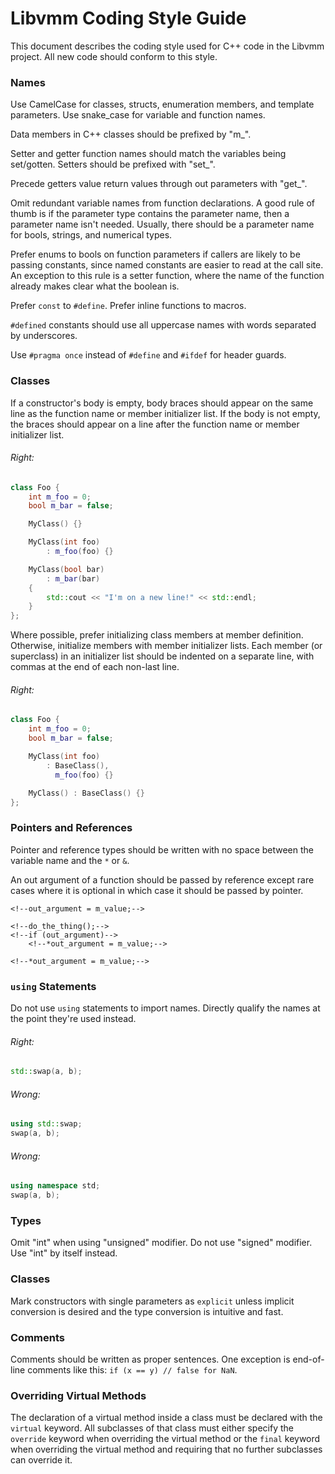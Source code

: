 # Libvmm Coding Style Guide

<!--For low-level styling (spaces, parentheses, brace placement, etc), all code should follow the format specified in `.clang-format` in the project root.-->

<!--**Important: Make sure you use `clang-format` version 10 or later!**-->

This document describes the coding style used for C++ code in the Libvmm project. All new code should conform to this style.

<!--We'll definitely be tweaking and amending this over time, so let's consider it a living document. :)-->


### Names

[](#names-basic) Use CamelCase for classes, structs, enumeration members, and template parameters. Use snake\_case for variable and function names.

[](#names-data-members) Data members in C++ classes should be prefixed by "m\_".

[](#names-setter-getter) Setter and getter function names should match the variables being set/gotten. Setters should be prefixed with "set\_".

[](#names-out-parameter) Precede getters value return values through out parameters with "get\_".

<!--[](#names-if-exists) When there are two getters for a variable, and one of them automatically makes sure the requested object is instantiated, prefix that getter function which with `ensure_`. As it ensures that an object is created, it should consequently also return a reference, not a pointer.-->

[](#names-variable-name-in-function-decl) Omit redundant variable names from function declarations. A good rule of thumb is if the parameter type contains the parameter name, then a parameter name isn't needed. Usually, there should be a parameter name for bools, strings, and numerical types.

[](#names-enum-to-bool) Prefer enums to bools on function parameters if callers are likely to be passing constants, since named constants are easier to read at the call site. An exception to this rule is a setter function, where the name of the function already makes clear what the boolean is.

<!--###### Right:-->

<!--```cpp-->
<!--do_something(something, AllowFooBar::Yes);-->
<!--paint_text_with_shadows(context, ..., text_stroke_width > 0, is_horizontal());-->
<!--set_resizable(false);-->
<!--```-->

[](#names-const-to-define) Prefer `const` to `#define`. Prefer inline functions to macros.

[](#names-define-constants) `#defined` constants should use all uppercase names with words separated by underscores.

[](#header-guards) Use `#pragma once` instead of `#define` and `#ifdef` for header guards.

### Classes

[](#classes-braces) If a constructor's body is empty, body braces should appear on the same line as the function name or member initializer list. If the body is not empty, the braces should appear on a line after the function name or member initializer list.

###### Right:

```cpp
class Foo {
    int m_foo = 0;
    bool m_bar = false;

    MyClass() {}

    MyClass(int foo)
        : m_foo(foo) {}

    MyClass(bool bar)
        : m_bar(bar)
    {
        std::cout << "I'm on a new line!" << std::endl;
    }
};
```

[](#classes-member-init) Where possible, prefer initializing class members at member definition. Otherwise, initialize members with member initializer lists. Each member (or superclass) in an initializer list should be indented on a separate line, with commas at the end of each non-last line.

###### Right:

```cpp
class Foo {
    int m_foo = 0;
    bool m_bar = false;

    MyClass(int foo)
        : BaseClass(),
          m_foo(foo) {}

    MyClass() : BaseClass() {}
};
```

### Pointers and References

[](#pointers-name) Pointer and reference types should be written with no space between the variable name and the `*` or `&`.

[](#pointers-out-argument) An out argument of a function should be passed by reference except rare cases where it is optional in which case it should be passed by pointer.

<!--###### Right:-->

<!--```cpp-->
<!--void MyClass::get_some_value(OutArgumentType& out_argument) const-->
<!--{-->
    <!--out_argument = m_value;-->
<!--}-->

<!--void MyClass::do_something(OutArgumentType* out_argument) const-->
<!--{-->
    <!--do_the_thing();-->
    <!--if (out_argument)-->
        <!--*out_argument = m_value;-->
<!--}-->
<!--```-->

<!--###### Wrong:-->

<!--```cpp-->
<!--void MyClass::get_some_value(OutArgumentType* outArgument) const-->
<!--{-->
    <!--*out_argument = m_value;-->
<!--}-->
<!--```-->

### `using` Statements

[](#using-imports) Do not use `using` statements to import names. Directly qualify the names at the point they're used instead.

###### Right:

```cpp
std::swap(a, b);
```

###### Wrong:

```cpp
using std::swap;
swap(a, b);
```

###### Wrong:

```cpp
using namespace std;
swap(a, b);
```

### Types

[](#types-unsigned) Omit "int" when using "unsigned" modifier. Do not use "signed" modifier. Use "int" by itself instead.

### Classes

[](#classes-explicit) Mark constructors with single parameters as `explicit` unless implicit conversion is desired and the type conversion is intuitive and fast.

### Comments

[](#comments-sentences) Comments should be written as proper sentences. One exception is end-of-line comments like this: `if (x == y) // false for NaN`.

### Overriding Virtual Methods

[](#override-methods) The declaration of a virtual method inside a class must be declared with the `virtual` keyword. All subclasses of that class must either specify the `override` keyword when overriding the virtual method or the `final` keyword when overriding the virtual method and requiring that no further subclasses can override it.
